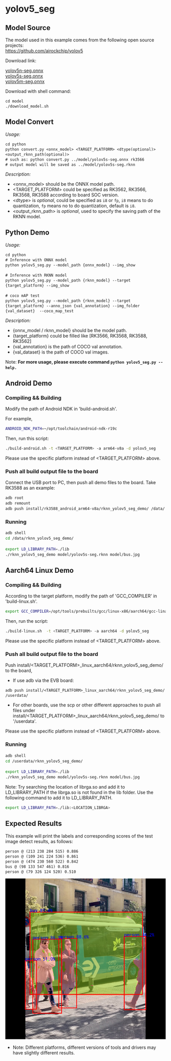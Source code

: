 # yolov5_seg

## Model Source
The model used in this example comes from the following open source projects:  
https://github.com/airockchip/yolov5

Download link: 

[yolov5n-seg.onnx](https://ftrg.zbox.filez.com/v2/delivery/data/ec1c6f44f8c24155875ac5bce7aa6b3c/examples/yolov5_seg/yolov5n-seg.onnx)<br />[yolov5s-seg.onnx](https://ftrg.zbox.filez.com/v2/delivery/data/ec1c6f44f8c24155875ac5bce7aa6b3c/examples/yolov5_seg/yolov5s-seg.onnx)<br />[yolov5m-seg.onnx](https://ftrg.zbox.filez.com/v2/delivery/data/ec1c6f44f8c24155875ac5bce7aa6b3c/examples/yolov5_seg/yolov5m-seg.onnx)

Download with shell command:

```
cd model
./download_model.sh
```



## Model Convert

*Usage:*

```
cd python
python convert.py <onnx_model> <TARGET_PLATFORM> <dtype(optional)> <output_rknn_path(optional)>
# such as: python convert.py ../model/yolov5s-seg.onnx rk3566
# output model will be saved as ../model/yolov5s-seg.rknn
```

*Description:*

- <onnx_model> should be the ONNX model path.
- <TARGET_PLATFORM>  could be specified as RK3562, RK3566, RK3568, RK3588 according to board SOC version.
- <dtype\> is *optional*, could be specified as `i8` or `fp`, `i8` means to do quantization, `fp` means no to do quantization, default is `i8`.
- <output_rknn_path> is *optional*, used to specify the saving path of the RKNN model.



## Python Demo

*Usage:*

```
cd python
# Inference with ONNX model
python yolov5_seg.py --model_path {onnx_model} --img_show

# Inference with RKNN model
python yolov5_seg.py --model_path {rknn_model} --target {target_platform} --img_show

# coco mAP test
python yolov5_seg.py --model_path {rknn_model} --target {target_platform} --anno_json {val_annotation} --img_folder {val_dataset}  --coco_map_test
```
*Description:*
- {onnx_model / rknn_model} should be the model path.
- {target_platform} could be filled like [RK3566, RK3568, RK3588, RK3562]
- {val_annotation} is the path of COCO val annotation.
- {val_dataset} is the path of COCO val images.


Note: **For more usage, please execute command `python yolov5_seg.py --help.`**



## Android Demo

### Compiling && Building

Modify the path of Android NDK in 'build-android.sh'.

For example,

```sh
ANDROID_NDK_PATH=~/opt/toolchain/android-ndk-r19c
```

Then, run this script:

```sh
./build-android.sh -t <TARGET_PLATFORM> -a arm64-v8a -d yolov5_seg
```

Please use the specific platform instead of <TARGET_PLATFORM> above.

### Push all build output file to the board

Connect the USB port to PC, then push all demo files to the board. Take RK3588 as an example:

```sh
adb root
adb remount
adb push install/rk3588_android_arm64-v8a/rknn_yolov5_seg_demo/ /data/
```

### Running

```sh
adb shell
cd /data/rknn_yolov5_seg_demo/

export LD_LIBRARY_PATH=./lib
./rknn_yolov5_seg_demo model/yolov5s-seg.rknn model/bus.jpg
```



## Aarch64 Linux Demo

### Compiling && Building

According to the target platform, modify the path of 'GCC_COMPILER' in 'build-linux.sh'.

```sh
export GCC_COMPILER=/opt/tools/prebuilts/gcc/linux-x86/aarch64/gcc-linaro-6.3.1-2017.05-x86_64_aarch64-linux-gnu/bin/aarch64-linux-gnu
```

Then, run the script:

```sh
./build-linux.sh  -t <TARGET_PLATFORM> -a aarch64 -d yolov5_seg
```

Please use the specific platform instead of <TARGET_PLATFORM> above.

### Push all build output file to the board


Push install/<TARGET_PLATFORM>_linux_aarch64/rknn_yolov5_seg_demo/ to the board,

- If use adb via the EVB board:

```
adb push install/<TARGET_PLATFORM>_linux_aarch64/rknn_yolov5_seg_demo/ /userdata/
```

- For other boards, use the scp or other different approaches to push all files under install/<TARGET_PLATFORM>_linux_aarch64/rknn_yolov5_seg_demo/ to '/userdata'.

Please use the specific platform instead of <TARGET_PLATFORM> above.

### Running

```sh
adb shell
cd /userdata/rknn_yolov5_seg_demo/

export LD_LIBRARY_PATH=./lib
./rknn_yolov5_seg_demo model/yolov5s-seg.rknn model/bus.jpg
```

Note: Try searching the location of librga.so and add it to LD_LIBRARY_PATH if the librga.so is not found in the lib folder.
Use the following command to add it to LD_LIBRARY_PATH.

```sh
export LD_LIBRARY_PATH=./lib:<LOCATION_LIBRGA>
```



## Expected Results

This example will print the labels and corresponding scores of the test image detect results, as follows:
```
person @ (213 238 284 515) 0.886
person @ (109 241 224 536) 0.861
person @ (474 230 560 522) 0.842
bus @ (98 133 547 461) 0.816
person @ (79 326 124 520) 0.510
```

<img src="./reference_results/yolov5s_seg_c_demo_result.png">

- Note: Different platforms, different versions of tools and drivers may have slightly different results.

